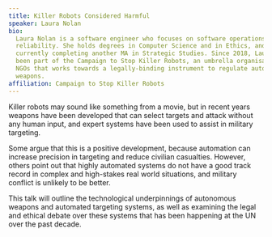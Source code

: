 ```yaml
---
title: Killer Robots Considered Harmful
speaker: Laura Nolan
bio:
  Laura Nolan is a software engineer who focuses on software operations and
  reliability. She holds degrees in Computer Science and in Ethics, and is
  currently completing another MA in Strategic Studies. Since 2018, Laura has
  been part of the Campaign to Stop Killer Robots, an umbrella organisation of
  NGOs that works towards a legally-binding instrument to regulate autonomous
  weapons.
affiliation: Campaign to Stop Killer Robots
---
```


Killer robots may sound like something from a movie, but in recent years weapons
have been developed that can select targets and attack without any human input,
and expert systems have been used to assist in military targeting.

Some argue that this is a positive development, because automation can increase
precision in targeting and reduce civilian casualties. However, others point out
that highly automated systems do not have a good track record in complex and
high-stakes real world situations, and military conflict is unlikely to be
better.

This talk will outline the technological underpinnings of autonomous weapons and
automated targeting systems, as well as examining the legal and ethical debate
over these systems that has been happening at the UN over the past decade.
